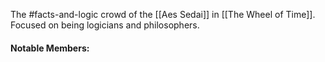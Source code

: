 The #facts-and-logic crowd of the [[Aes Sedai]] in [[The Wheel of Time]].  Focused on being logicians and philosophers.

#### Notable Members: 

